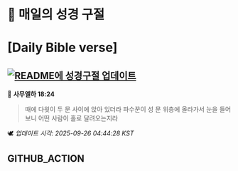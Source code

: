 # 🙏 매일의 성경 구절
# [Daily Bible verse]
## [![README에 성경구절 업데이트](https://github.com/DONGSUKA/first_test/actions/workflows/update-readme-bible.yml/badge.svg)](https://github.com/DONGSUKA/first_test/actions/workflows/update-readme-bible.yml)
<!-- START_BIBLE_VERSE -->
📖 **사무엘하 18:24**
> 때에 다윗이 두 문 사이에 앉아 있더라 파수꾼이 성 문 위층에 올라가서 눈을 들어 보니 어떤 사람이 홀로 달려오는지라

🕊️ _업데이트 시각: 2025-09-26 04:44:28 KST_
  <!-- END_BIBLE_VERSE -->
## GITHUB_ACTION
